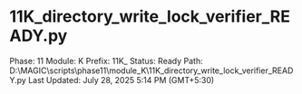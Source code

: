 # 11K_directory_write_lock_verifier_READY.py

Phase: 11
Module: K
Prefix: 11K_
Status: Ready
Path: D:\MAGIC\scripts\phase11\module_K\11K_directory_write_lock_verifier_READY.py
Last Updated: July 28, 2025 5:14 PM (GMT+5:30)